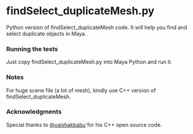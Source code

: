 # findSelect_duplicateMesh.py
Python version of findSelect_duplicateMesh code. It will help you find and select duplicate objects in Maya.

### Running the tests
Just copy findSelect_duplicateMesh.py into Maya Python and run it.

### Notes
For huge scene file (a lot of mesh), kindly use C++ version of findSelect_duplicateMesh.

### Acknowledgments
Special thanks to [@vaishakbabu]( https://github.com/vaishakbabu/DoubleMesh )`for his C++ open source code.
